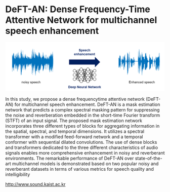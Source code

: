 # DeFT-AN: Dense Frequency-Time Attentive Network for multichannel speech enhancement

![Speech enhancement diagram](speech_enhancement.png)


In this study, we propose a dense frequencytime attentive network (DeFT-AN) for multichannel speech enhancement. DeFT-AN is a mask estimation network that
predicts a complex spectral masking pattern for suppressing the noise and reverberation embedded in the short-time Fourier transform (STFT) of an input signal. The proposed
mask estimation network incorporates three different types of blocks for aggregating information in the spatial, spectral, and temporal dimensions. It utilizes a spectral transformer
with a modified feed-forward network and a temporal conformer with sequential dilated convolutions. The use of dense blocks and transformers dedicated to the three different characteristics of audio signals enables more comprehensive enhancement in noisy and reverberant environments. The remarkable performance of DeFT-AN over
state-of-the-art multichannel models is demonstrated based on two popular noisy and reverberant datasets in terms of various metrics for speech quality and intelligibility

http://www.sound.kaist.ac.kr
